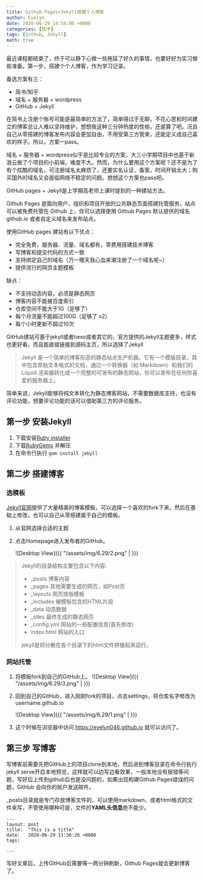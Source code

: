 ```yaml
---
title: Github Pages+Jekyll搭建个人博客
author: Evelyn
date: 2020-06-29 14:54:00 +0800
categories: [技术]
tags: [Github, Jekyll]
math: true
---
```

最近课程都结束了，终于可以静下心做一些拖延了好久的事情，也要好好为实习做些准备。第一步，搭建个个人博客，作为学习记录。

备选方案有三：

- 简书/知乎
- 域名 + 服务器 + wordpress
- GitHub + Jekyll

在简书上注册个账号可能是最简单的方法了，简单得过于无聊，不花心思和时间建立的博客总让人难以坚持维护，想想我这种三分钟热度的性格，还是算了吧。况且自己从零搭建的博客发布内容会更加自由，不用受第三方管束，还能定义成自己喜欢的样子。所以，方案一pass。

域名 + 服务器 + wordpress似乎是比较专业的方案，大三小学期项目中也基于新浪云做了个项目的小前端，难度不大。然而，为什么要用这个方案呢？还不是为了有个炫酷的域名，可注册域名太麻烦了，还要实名认证、备案，时间开销太大；购买国外的域名又会面临网络不稳定的问题。想想这个方案也pass吧。

GitHub pages + Jekyll是上学期高老师上课时提到的一种建站方法。

Github Pages 是面向用户、组织和项目开放的公共静态页面搭建托管服务，站点可以被免费托管在 Github 上，你可以选择使用 Github Pages 默认提供的域名 github.io 或者自定义域名来发布站点。

使用GitHub pages 建站有以下优点：
- 完全免费，服务器、流量、域名都有，零费用搭建技术博客
- 写博客和提交代码的方式一致
- 支持绑定自己的域名（万一哪天我心血来潮注册了一个域名呢~）
- 提供流行的网页主题模板

缺点：
- 不支持动态内容，必须是静态网页
- 博客内容不能被百度索引
- 仓库空间不能大于1G（足够了）
- 每个月流量不能超过100G（足够了 x2）
- 每个小时更新不超过10次

GitHub建站可基于jekyll或者hexo或者其它的，官方提供的Jekyll主题更多，样式也更好看，而且能直接链接到源码主页，所以选择了Jekyll

> Jekyll 是一个简单的博客形态的静态站点生产机器。它有一个模版目录，其中包含原始文本格式的文档，通过一个转换器（如 Markdown）和我们的 Liquid 渲染器转化成一个完整的可发布的静态网站，你可以发布在任何你喜爱的服务器上。

简单来说，Jekyll能够将纯文本转化为静态博客网站，不需要数据库支持，也没有评论功能，想要评论功能的话可以借助第三方的评论服务。

## 第一步 安装Jekyll

1. 下载安装[Ruby installer](
https://rubyinstaller.org/)
2. 下载[RubyGems](
https://rubygems.org/pages/download) 并解压
3. 在命令行执行  `gem install jekyll`

## 第二步 搭建博客
### 选模板
[Jekyll官网](
http://jekyllthemes.org/)提供了大量精美的博客模板，可以选择一个喜欢的fork下来，然后在基础上修改，也可以自己从零搭建属于自己的模板。
1. 从官网选择合适的主题
2. 点击Homepage进入发布者的GitHub。
   
    ![Desktop View]({{ "/assets/img/6.29/2.png" |  }})

> Jekyll的目录结构主要包含以下内容:
>- _posts 博客内容
>- _pages 其他需要生成的网页，如Post页
>- _layouts 网页排版模板
>- _includes 被模板包含的HTML片段
>- _data 动态数据
>- _sites 最终生成的静态网页
>- _config.yml 网站的一些配置信息(首先修改)
>- index.html 网站的入口
>
>jekyll是将分散在各个目录下的html文件拼接起来运行。

### 网站托管
1. 将模板fork到自己的GitHub上。
      ![Desktop View]({{ "/assets/img/6.29/3.png" |  }})
2. 回到自己的GitHub，进入刚刚fork的项目，点击settings，将仓库名字修改为username.github.io
   
   ![Desktop View]({{ "/assets/img/6.29/1.png" |  }})

3. 这个时候在浏览器中访问 https://evelyn046.github.io 就可以访问了。

## 第三步 写博客
写博客前需要先把GitHub上的项目clone到本地，然后进到博客目录在命令行执行jekyll serve开启本地预览，这样就可以边写边看效果，一般本地没有报错等问题，写好后上传到github后也是没问题的，如果出现构建Github Pages错误的问题，GitHub 会向你的账户发送邮件。

_posts目录就是专门存放博客文件的，可以使用markdown、或者html格式的文件来写，不管使用哪种可是，文件的**YAML头信息**绝不能少。

```
---
layout: post
title:  "This is a title"
date:   2020-06-29 11:36:26 +0800
tags:
     
---
```

写好文章后，上传GitHub后需要等一两分钟刷新，Github Pages就会更新博客了。
